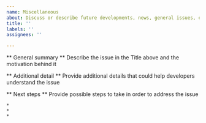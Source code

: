 ```yaml
---
name: Miscellaneous
about: Discuss or describe future developments, news, general issues, etc
title: ''
labels: ''
assignees: ''

---
```


** General summary **
Describe the issue in the Title above and the motivation behind it

** Additional detail **
Provide additional details that could help developers understand the issue

** Next steps **
Provide possible steps to take in order to address the issue

    * 
    * 
    *
